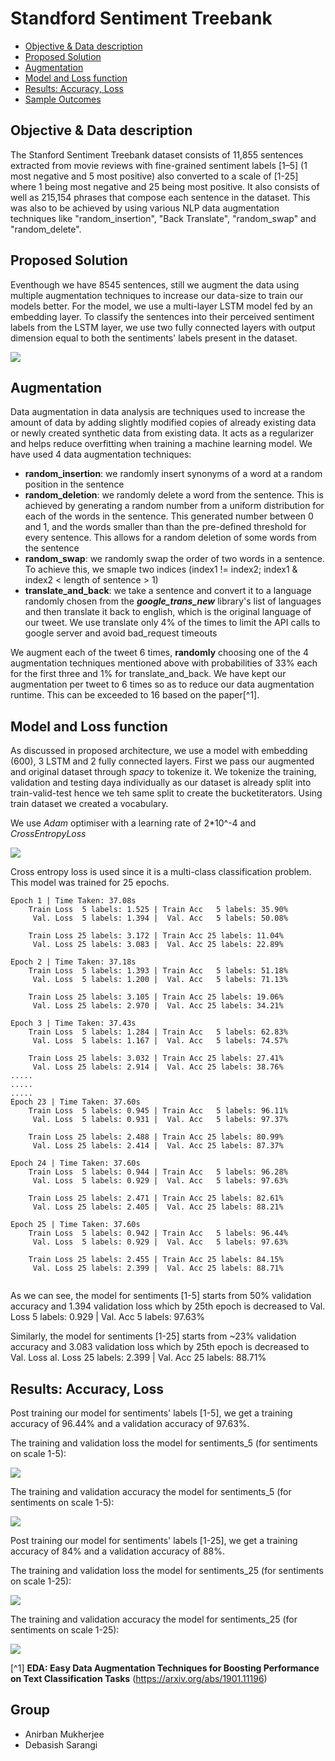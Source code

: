 # Standford Sentiment Treebank


- [Objective & Data description](#objective--data-description)
- [Proposed Solution](#proposed-solution)
- [Augmentation](#augmentation)
- [Model and Loss function](#model-and-loss-function)
- [Results: Accuracy, Loss](#results-accuracy-loss)
- [Sample Outcomes](#sample-outcomes)


## Objective & Data description
The Stanford Sentiment Treebank dataset  consists of 11,855 sentences extracted from movie reviews with fine-grained sentiment labels [1–5] (1 most negative and 5 most positive) also converted to a scale of [1-25] where 1 being most negative and 25 being most positive. It also consists of well as 215,154 phrases that compose each sentence in the dataset. This was also to be achieved by using various NLP data augmentation techniques like "random_insertion", "Back Translate", "random_swap" and "random_delete".

## Proposed Solution
Eventhough we have 8545 sentences, still we augment the data using multiple augmentation techniques to increase our data-size to train our models better. For the model, we use a multi-layer LSTM model fed by an embedding layer. To classify the sentences into their perceived sentiment labels from the LSTM layer, we use two fully connected layers with output dimension equal to both the sentiments' labels present in the dataset. 

![](LSTM_Network.png)

## Augmentation
Data augmentation in data analysis are techniques used to increase the amount of data by adding slightly modified copies of already existing data or newly created synthetic data from existing data. It acts as a regularizer and helps reduce overfitting when training a machine learning model.
We have used 4 data augmentation techniques:
- **random_insertion**: we randomly insert synonyms of a word at a random position in the sentence
- **random_deletion**: we randomly delete a word from the sentence. This is achieved by generating a random number from a uniform distribution for each of the words in the sentence. This generated number between 0 and 1, and the words smaller than than the pre-defined threshold for every sentence. This allows for a random deletion of some words from the sentence
- **random_swap**: we randomly swap the order of two words in a sentence. To achieve this, we smaple two indices (index1 != index2; index1 & index2 < length of sentence > 1)
- **translate_and_back**: we take a sentence and convert it to a language randomly chosen from the **_google_trans_new_** library's list of languages and then translate it back to english, which is the original language of our tweet. We use translate only 4% of the times to limit the API calls to google server and avoid bad_request timeouts

We augment each of the tweet 6 times, **randomly** choosing one of the 4 augmentation techniques mentioned above with probabilities of 33% each for the first three and 1% for translate_and_back. We have kept our augmentation per tweet to 6 times so as to reduce our data augmentation runtime. This can be exceeded to 16 based on the paper[^1].



## Model and Loss function
As discussed in proposed architecture, we use a model with embedding (600), 3 LSTM and 2 fully connected layers.  First we pass our augmented and original dataset through _spacy_ to tokenize it. We tokenize the training, validation and testing daya individually as our dataset is already split into train-valid-test hence we teh same split to create the bucketiterators. Using train dataset we created a vocabulary.

We use _Adam_ optimiser with a learning rate of 2*10^-4 and _CrossEntropyLoss_ 

![](cross_entropy.png)

Cross entropy loss is used since  it is a multi-class classification problem.
This model was trained for 25 epochs. 
```
Epoch 1 | Time Taken: 37.08s
    Train Loss  5 labels: 1.525 | Train Acc   5 labels: 35.90%
     Val. Loss  5 labels: 1.394 |  Val. Acc   5 labels: 50.08% 

    Train Loss 25 labels: 3.172 | Train Acc 25 labels: 11.04%
     Val. Loss 25 labels: 3.083 |  Val. Acc 25 labels: 22.89% 

Epoch 2 | Time Taken: 37.18s
    Train Loss  5 labels: 1.393 | Train Acc   5 labels: 51.18%
     Val. Loss  5 labels: 1.200 |  Val. Acc   5 labels: 71.13% 

    Train Loss 25 labels: 3.105 | Train Acc 25 labels: 19.06%
     Val. Loss 25 labels: 2.970 |  Val. Acc 25 labels: 34.21% 

Epoch 3 | Time Taken: 37.43s
    Train Loss  5 labels: 1.284 | Train Acc   5 labels: 62.83%
     Val. Loss  5 labels: 1.167 |  Val. Acc   5 labels: 74.57% 

    Train Loss 25 labels: 3.032 | Train Acc 25 labels: 27.41%
     Val. Loss 25 labels: 2.914 |  Val. Acc 25 labels: 38.76% 
.....	 
.....	 
.....
Epoch 23 | Time Taken: 37.60s
    Train Loss  5 labels: 0.945 | Train Acc   5 labels: 96.11%
     Val. Loss  5 labels: 0.931 |  Val. Acc   5 labels: 97.37%

    Train Loss 25 labels: 2.488 | Train Acc 25 labels: 80.99%
     Val. Loss 25 labels: 2.414 |  Val. Acc 25 labels: 87.37%

Epoch 24 | Time Taken: 37.60s
    Train Loss  5 labels: 0.944 | Train Acc   5 labels: 96.28%
     Val. Loss  5 labels: 0.929 |  Val. Acc   5 labels: 97.63%

    Train Loss 25 labels: 2.471 | Train Acc 25 labels: 82.61%
     Val. Loss 25 labels: 2.405 |  Val. Acc 25 labels: 88.21%

Epoch 25 | Time Taken: 37.60s
    Train Loss  5 labels: 0.942 | Train Acc   5 labels: 96.44%
     Val. Loss  5 labels: 0.929 |  Val. Acc   5 labels: 97.63%

    Train Loss 25 labels: 2.455 | Train Acc 25 labels: 84.15%
     Val. Loss 25 labels: 2.399 |  Val. Acc 25 labels: 88.71%
	 
```
As we can see, the model for sentiments [1-5] starts from 50% validation accuracy and 1.394 validation loss which by 25th epoch is decreased to  Val. Loss  5 labels: 0.929 |  Val. Acc   5 labels: 97.63%

Similarly, the model for sentiments [1-25] starts from ~23% validation accuracy and 3.083 validation loss which by 25th epoch is decreased to  Val. Loss al. Loss 25 labels: 2.399 |  Val. Acc 25 labels: 88.71%

## Results: Accuracy, Loss
Post training our model for sentiments' labels [1-5], we get a training accuracy of 96.44% and a validation accuracy of 97.63%.

The training and validation loss the model for sentiments_5 (for sentiments on scale 1-5):

![](train_valid_label_loss_5.png)

The training and validation accuracy the model for sentiments_5 (for sentiments on scale 1-5):

![](train_valid_label_accuracy_5.png)


Post training our model for sentiments' labels [1-25], we get a training accuracy of 84% and a validation accuracy of 88%. 

The training and validation loss the model for sentiments_25 (for sentiments on scale 1-25):

![](train_valid_label_loss_25.png)

The training and validation accuracy the model for sentiments_25 (for sentiments on scale 1-25):

![](train_valid_label_accuracy_25.png)



[^1]  **EDA: Easy Data Augmentation Techniques for Boosting Performance on Text Classification Tasks** (https://arxiv.org/abs/1901.11196)


## Group

- Anirban Mukherjee
- Debasish Sarangi











